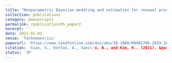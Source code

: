 ```yaml
---
title: "Nonparametric Bayesian modeling and estimation for renewal processes"
collection: publications
category: manuscripts
permalink: /publication/05_paper2
excerpt: ''
date: 2021-01-01
venue: 'Technometrics'
paperurl: 'https://www.tandfonline.com/doi/abs/10.1080/00401706.2019.1693428'
citation: 'Xiao, S., Kottas, A., Sans\'o, B., and Kim, H.. (2021). &quot;Nonparametric Bayesian modeling and estimation for renewal processes.&quot; <i>Technometrics</i>. 63(1), 100-115.'
status: 'JP'
---
```

